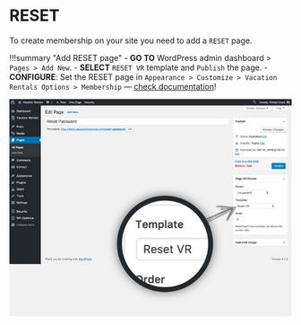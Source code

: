 # RESET

To create membership on your site you need to add a `RESET` page. 

!!!summary "Add RESET page"
    - **GO TO** WordPress admin dashboard > `Pages > Add New`.
    - **SELECT** `RESET VR` template and `Publish` the page.
    - **CONFIGURE**: Set the RESET page in `Appearance > Customize > Vacation Rentals Options > Membership` — [check documentation](/customization/#membership-settings)!

![img](img/vr-66.jpg)
